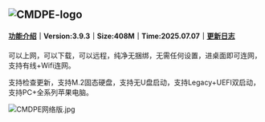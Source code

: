 ## ![CMDPE-logo](https://www.cmdpe.com/zb_users/theme/HTML5CSS3/style/images/Logo6.png)

#### [功能介绍](https://www.cmdpe.com/category-16.html)｜Version:3.9.3｜Size:408M｜Time:2025.07.07｜[更新日志](https://www.cmdpe.com/65.html)

可以上网，可以下载，可以远程，纯净无捆绑，无需任何设置，进桌面即可连网，支持有线+Wifi连网。

支持检查更新，支持M.2固态硬盘，支持无U盘启动，支持Legacy+UEFI双启动，支持PC+全系列苹果电脑。

![CMDPE网络版.jpg](https://www.cmdpe.com/zb_users/theme/HTML5CSS3/style/images/CMDPE6.jpg "CMDPE网络版")
